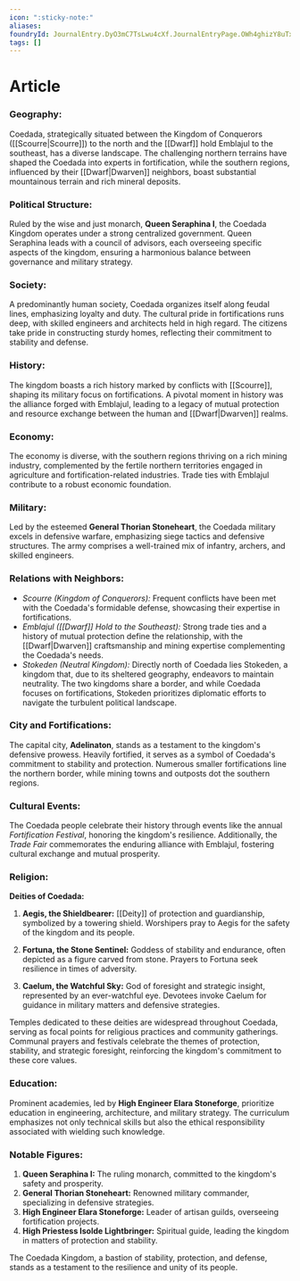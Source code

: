 ```yaml
---
icon: ":sticky-note:"
aliases: 
foundryId: JournalEntry.DyO3mC7TsLwu4cXf.JournalEntryPage.OWh4ghizY8uTxSNz
tags: []
---
```


# Article
### Geography:

Coedada, strategically situated between the Kingdom of Conquerors ([[Scourre|Scourre]]) to the north and the [[Dwarf]] hold Emblajul to the southeast, has a diverse landscape. The challenging northern terrains have shaped the Coedada into experts in fortification, while the southern regions, influenced by their [[Dwarf|Dwarven]] neighbors, boast substantial mountainous terrain and rich mineral deposits.

### Political Structure:

Ruled by the wise and just monarch, **Queen Seraphina I**, the Coedada Kingdom operates under a strong centralized government. Queen Seraphina leads with a council of advisors, each overseeing specific aspects of the kingdom, ensuring a harmonious balance between governance and military strategy.

### Society:

A predominantly human society, Coedada organizes itself along feudal lines, emphasizing loyalty and duty. The cultural pride in fortifications runs deep, with skilled engineers and architects held in high regard. The citizens take pride in constructing sturdy homes, reflecting their commitment to stability and defense.

### History:

The kingdom boasts a rich history marked by conflicts with [[Scourre]], shaping its military focus on fortifications. A pivotal moment in history was the alliance forged with Emblajul, leading to a legacy of mutual protection and resource exchange between the human and [[Dwarf|Dwarven]] realms.

### Economy:

The economy is diverse, with the southern regions thriving on a rich mining industry, complemented by the fertile northern territories engaged in agriculture and fortification-related industries. Trade ties with Emblajul contribute to a robust economic foundation.

### Military:

Led by the esteemed **General Thorian Stoneheart**, the Coedada military excels in defensive warfare, emphasizing siege tactics and defensive structures. The army comprises a well-trained mix of infantry, archers, and skilled engineers.

### Relations with Neighbors:

*   _Scourre (Kingdom of Conquerors):_ Frequent conflicts have been met with the Coedada's formidable defense, showcasing their expertise in fortifications.
*   _Emblajul ([[Dwarf]] Hold to the Southeast):_ Strong trade ties and a history of mutual protection define the relationship, with the [[Dwarf|Dwarven]] craftsmanship and mining expertise complementing the Coedada's needs.
*   _Stokeden (Neutral Kingdom):_ Directly north of Coedada lies Stokeden, a kingdom that, due to its sheltered geography, endeavors to maintain neutrality. The two kingdoms share a border, and while Coedada focuses on fortifications, Stokeden prioritizes diplomatic efforts to navigate the turbulent political landscape.

### City and Fortifications:

The capital city, **Adelinaton**, stands as a testament to the kingdom's defensive prowess. Heavily fortified, it serves as a symbol of Coedada's commitment to stability and protection. Numerous smaller fortifications line the northern border, while mining towns and outposts dot the southern regions.

### Cultural Events:

The Coedada people celebrate their history through events like the annual _Fortification Festival_, honoring the kingdom's resilience. Additionally, the _Trade Fair_ commemorates the enduring alliance with Emblajul, fostering cultural exchange and mutual prosperity.

### Religion:

**Deities of Coedada:**

1.  **Aegis, the Shieldbearer:** [[Deity]] of protection and guardianship, symbolized by a towering shield. Worshipers pray to Aegis for the safety of the kingdom and its people.
    
2.  **Fortuna, the Stone Sentinel:** Goddess of stability and endurance, often depicted as a figure carved from stone. Prayers to Fortuna seek resilience in times of adversity.
    
3.  **Caelum, the Watchful Sky:** God of foresight and strategic insight, represented by an ever-watchful eye. Devotees invoke Caelum for guidance in military matters and defensive strategies.

Temples dedicated to these deities are widespread throughout Coedada, serving as focal points for religious practices and community gatherings. Communal prayers and festivals celebrate the themes of protection, stability, and strategic foresight, reinforcing the kingdom's commitment to these core values.

### Education:

Prominent academies, led by **High Engineer Elara Stoneforge**, prioritize education in engineering, architecture, and military strategy. The curriculum emphasizes not only technical skills but also the ethical responsibility associated with wielding such knowledge.

### Notable Figures:

1.  **Queen Seraphina I:** The ruling monarch, committed to the kingdom's safety and prosperity.
2.  **General Thorian Stoneheart:** Renowned military commander, specializing in defensive strategies.
3.  **High Engineer Elara Stoneforge:** Leader of artisan guilds, overseeing fortification projects.
4.  **High Priestess Isolde Lightbringer:** Spiritual guide, leading the kingdom in matters of protection and stability.

The Coedada Kingdom, a bastion of stability, protection, and defense, stands as a testament to the resilience and unity of its people.